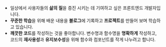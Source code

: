 - 일상에서 사용자들의 **삶의 질**을 증진 시키는 데 기여하고 싶은 프론트엔드 개발자입니다.
- **꾸준한 학습**을 위해 배운 내용을 **블로그**에 기록하고 **프로젝트**를 만들어 보며 학습하고 있습니다.
- **깨끗한 코드**를 작성하는 것을 좋아합니다. 변수명과 함수명을 **명확하게** 작성하고, 코드의 **재사용성**과 **유지보수성**을 위해 함수와 컴포넌트를 작게 나누려고 합니다. 

